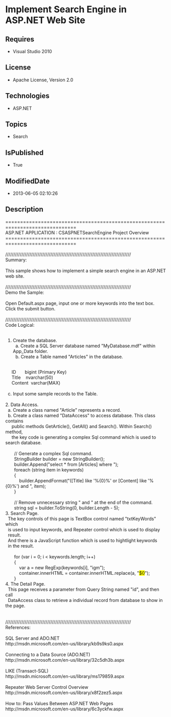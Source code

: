# Implement Search Engine in ASP.NET Web Site
## Requires
* Visual Studio 2010
## License
* Apache License, Version 2.0
## Technologies
* ASP.NET
## Topics
* Search
## IsPublished
* True
## ModifiedDate
* 2013-06-05 02:10:26
## Description
==============================================================================<br>
ASP.NET APPLICATION : CSASPNETSearchEngine Project Overview<br>
==============================================================================<br>
<br>
//////////////////////////////////////////////////////////////////////////////<br>
Summary:<br>
<br>
This sample shows how to implement a simple search engine in an ASP.NET web site.<br>
<br>
//////////////////////////////////////////////////////////////////////////////<br>
Demo the Sample:<br>
<br>
Open Default.aspx page, input one or more keywords into the text box. <br>
Click the submit button.<br>
<br>
//////////////////////////////////////////////////////////////////////////////<br>
Code Logical:<br>
<br>
1. Create the database.<br>
&nbsp; a. Create a SQL Server database named &quot;MyDatabase.mdf&quot; within App_Data folder.<br>
&nbsp; b. Create a Table named &quot;Articles&quot; in the database.<br>
<br>
&nbsp; &nbsp; &nbsp;ID &nbsp; &nbsp; &nbsp; bigint (Primary Key)<br>
&nbsp; &nbsp; &nbsp;Title &nbsp; &nbsp;nvarchar(50)<br>
&nbsp; &nbsp; &nbsp;Content &nbsp;varchar(MAX)<br>
<br>
&nbsp; c. Input some sample records to the Table.<br>
<br>
2. Data Access.<br>
&nbsp; a. Create a class named &quot;Article&quot; represents a record.<br>
&nbsp; b. Create a class named &quot;DataAccess&quot; to access database. This class contains
<br>
&nbsp; &nbsp; &nbsp;public methods GetArticle(), GetAll() and Search(). Within Search() method,<br>
&nbsp; &nbsp; &nbsp;the key code is generating a complex Sql command which is used to search database.<br>
<br>
&nbsp; &nbsp; &nbsp; &nbsp;// Generate a complex Sql command.<br>
&nbsp; &nbsp; &nbsp; &nbsp;StringBuilder builder = new StringBuilder();<br>
&nbsp; &nbsp; &nbsp; &nbsp;builder.Append(&quot;select * from [Articles] where &quot;);<br>
&nbsp; &nbsp; &nbsp; &nbsp;foreach (string item in keywords)<br>
&nbsp; &nbsp; &nbsp; &nbsp;{<br>
&nbsp; &nbsp; &nbsp; &nbsp; &nbsp; &nbsp;builder.AppendFormat(&quot;([Title] like '%{0}%' or [Content] like '%{0}%') and &quot;, item);<br>
&nbsp; &nbsp; &nbsp; &nbsp;}<br>
<br>
&nbsp; &nbsp; &nbsp; &nbsp;// Remove unnecessary string &quot; and &quot; at the end of the command.<br>
&nbsp; &nbsp; &nbsp; &nbsp;string sql = builder.ToString(0, builder.Length - 5);<br>
3. Search Page.<br>
&nbsp; The key controls of this page is TextBox control named &quot;txtKeyWords&quot; which
<br>
&nbsp; is used to input keywords, and Repeater control which is used to display<br>
&nbsp; result.<br>
&nbsp; And there is a JavaScript function which is used to hightlight keywords<br>
&nbsp; in the result.<br>
<br>
&nbsp; &nbsp; &nbsp; &nbsp;for (var i = 0; i &lt; keywords.length; i&#43;&#43;)<br>
&nbsp; &nbsp; &nbsp; &nbsp;{<br>
&nbsp; &nbsp; &nbsp; &nbsp; &nbsp; &nbsp;var a = new RegExp(keywords[i], &quot;igm&quot;);<br>
&nbsp; &nbsp; &nbsp; &nbsp; &nbsp; &nbsp;container.innerHTML = container.innerHTML.replace(a, &quot;<span style="background:#FF0">$0</span>&quot;);<br>
&nbsp; &nbsp; &nbsp; &nbsp;}<br>
4. The Detail Page.<br>
&nbsp; This page receives a parameter from Query String named &quot;id&quot;, and then call
<br>
&nbsp; DataAccess class to retrieve a individual record from database to show in the page.<br>
&nbsp; <br>
<br>
//////////////////////////////////////////////////////////////////////////////<br>
References:<br>
<br>
SQL Server and ADO.NET<br>
http://msdn.microsoft.com/en-us/library/kb9s9ks0.aspx<br>
<br>
Connecting to a Data Source (ADO.NET)<br>
http://msdn.microsoft.com/en-us/library/32c5dh3b.aspx<br>
<br>
LIKE (Transact-SQL)<br>
http://msdn.microsoft.com/en-us/library/ms179859.aspx<br>
<br>
Repeater Web Server Control Overview<br>
http://msdn.microsoft.com/en-us/library/x8f2zez5.aspx<br>
<br>
How to: Pass Values Between ASP.NET Web Pages<br>
http://msdn.microsoft.com/en-us/library/6c3yckfw.aspx<br>
